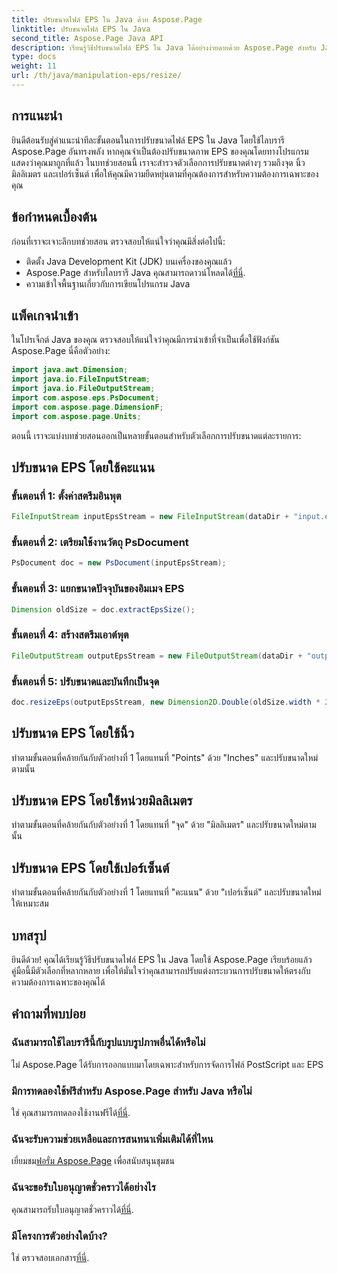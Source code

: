 ```yaml
---
title: ปรับขนาดไฟล์ EPS ใน Java ด้วย Aspose.Page
linktitle: ปรับขนาดไฟล์ EPS ใน Java
second_title: Aspose.Page Java API
description: เรียนรู้วิธีปรับขนาดไฟล์ EPS ใน Java ได้อย่างง่ายดายด้วย Aspose.Page สำหรับ Java ปฏิบัติตามคำแนะนำที่ครอบคลุมของเราสำหรับคำแนะนำทีละขั้นตอน
type: docs
weight: 11
url: /th/java/manipulation-eps/resize/
---
```

## การแนะนำ
ยินดีต้อนรับสู่คำแนะนำทีละขั้นตอนในการปรับขนาดไฟล์ EPS ใน Java โดยใช้ไลบรารี Aspose.Page อันทรงพลัง หากคุณจำเป็นต้องปรับขนาดภาพ EPS ของคุณโดยทางโปรแกรม แสดงว่าคุณมาถูกที่แล้ว ในบทช่วยสอนนี้ เราจะสำรวจตัวเลือกการปรับขนาดต่างๆ รวมถึงจุด นิ้ว มิลลิเมตร และเปอร์เซ็นต์ เพื่อให้คุณมีความยืดหยุ่นตามที่คุณต้องการสำหรับความต้องการเฉพาะของคุณ
## ข้อกำหนดเบื้องต้น
ก่อนที่เราจะเจาะลึกบทช่วยสอน ตรวจสอบให้แน่ใจว่าคุณมีสิ่งต่อไปนี้:
- ติดตั้ง Java Development Kit (JDK) บนเครื่องของคุณแล้ว
-  Aspose.Page สำหรับไลบรารี Java คุณสามารถดาวน์โหลดได้[ที่นี่](https://releases.aspose.com/page/java/).
- ความเข้าใจพื้นฐานเกี่ยวกับการเขียนโปรแกรม Java
## แพ็คเกจนำเข้า
ในโปรเจ็กต์ Java ของคุณ ตรวจสอบให้แน่ใจว่าคุณมีการนำเข้าที่จำเป็นเพื่อใช้ฟังก์ชัน Aspose.Page นี่คือตัวอย่าง:
```java
import java.awt.Dimension;
import java.io.FileInputStream;
import java.io.FileOutputStream;
import com.aspose.eps.PsDocument;
import com.aspose.page.DimensionF;
import com.aspose.page.Units;

```
ตอนนี้ เราจะแบ่งบทช่วยสอนออกเป็นหลายขั้นตอนสำหรับตัวเลือกการปรับขนาดแต่ละรายการ:
## ปรับขนาด EPS โดยใช้คะแนน
### ขั้นตอนที่ 1: ตั้งค่าสตรีมอินพุต
```java
FileInputStream inputEpsStream = new FileInputStream(dataDir + "input.eps");
```
### ขั้นตอนที่ 2: เตรียมใช้งานวัตถุ PsDocument
```java
PsDocument doc = new PsDocument(inputEpsStream);
```
### ขั้นตอนที่ 3: แยกขนาดปัจจุบันของอิมเมจ EPS
```java
Dimension oldSize = doc.extractEpsSize();
```
### ขั้นตอนที่ 4: สร้างสตรีมเอาต์พุต
```java
FileOutputStream outputEpsStream = new FileOutputStream(dataDir + "output_resize_points.eps");
```
### ขั้นตอนที่ 5: ปรับขนาดและบันทึกเป็นจุด
```java
doc.resizeEps(outputEpsStream, new Dimension2D.Double(oldSize.width * 2, oldSize.height * 2), Units.Points);
```
## ปรับขนาด EPS โดยใช้นิ้ว
ทำตามขั้นตอนที่คล้ายกันกับตัวอย่างที่ 1 โดยแทนที่ "Points" ด้วย "Inches" และปรับขนาดใหม่ตามนั้น
## ปรับขนาด EPS โดยใช้หน่วยมิลลิเมตร
ทำตามขั้นตอนที่คล้ายกันกับตัวอย่างที่ 1 โดยแทนที่ "จุด" ด้วย "มิลลิเมตร" และปรับขนาดใหม่ตามนั้น
## ปรับขนาด EPS โดยใช้เปอร์เซ็นต์
ทำตามขั้นตอนที่คล้ายกันกับตัวอย่างที่ 1 โดยแทนที่ "คะแนน" ด้วย "เปอร์เซ็นต์" และปรับขนาดใหม่ให้เหมาะสม
## บทสรุป
ยินดีด้วย! คุณได้เรียนรู้วิธีปรับขนาดไฟล์ EPS ใน Java โดยใช้ Aspose.Page เรียบร้อยแล้ว คู่มือนี้มีตัวเลือกที่หลากหลาย เพื่อให้มั่นใจว่าคุณสามารถปรับแต่งกระบวนการปรับขนาดให้ตรงกับความต้องการเฉพาะของคุณได้

## คำถามที่พบบ่อย
### ฉันสามารถใช้ไลบรารีนี้กับรูปแบบรูปภาพอื่นได้หรือไม่
ไม่ Aspose.Page ได้รับการออกแบบมาโดยเฉพาะสำหรับการจัดการไฟล์ PostScript และ EPS
### มีการทดลองใช้ฟรีสำหรับ Aspose.Page สำหรับ Java หรือไม่
ใช่ คุณสามารถทดลองใช้งานฟรีได้[ที่นี่](https://releases.aspose.com/).
### ฉันจะรับความช่วยเหลือและการสนทนาเพิ่มเติมได้ที่ไหน
 เยี่ยมชม[ฟอรั่ม Aspose.Page](https://forum.aspose.com/c/page/39) เพื่อสนับสนุนชุมชน
### ฉันจะขอรับใบอนุญาตชั่วคราวได้อย่างไร
 คุณสามารถรับใบอนุญาตชั่วคราวได้[ที่นี่](https://purchase.aspose.com/temporary-license/).
### มีโครงการตัวอย่างใดบ้าง?
 ใช่ ตรวจสอบเอกสาร[ที่นี่](https://reference.aspose.com/page/java/).